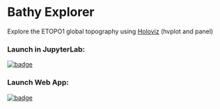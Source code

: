 # Bathy Explorer
Explore the ETOPO1 global topography using [Holoviz](holoviz.org) (hvplot and panel)

### Launch in JupyterLab: 

[![badge](https://img.shields.io/static/v1.svg?logo=Jupyter&label=Pangeo+Binder&message=AWS+us-west-2&color=green)](https://aws-uswest2-binder.pangeo.io/v2/gh/reproducible-notebooks/Bathy-Explorer/main?urlpath=git-pull?repo=https://github.com/reproducible-notebooks/Bathy-Explorer%26amp%3Bbranch=main%26amp%3Burlpath=lab/tree/Bathy-Explorer/bathy_explorer.ipynb%3Fautodecode)

### Launch Web App: 

[![badge](https://img.shields.io/static/v1.svg?logo=Jupyter&label=Pangeo+Binder&message=AWS+us-west-2&color=green)](https://aws-uswest2-binder.pangeo.io/v2/gh/reproducible-notebooks/Bathy-Explorer/main?urlpath=panel/Bathy-Explorer)

